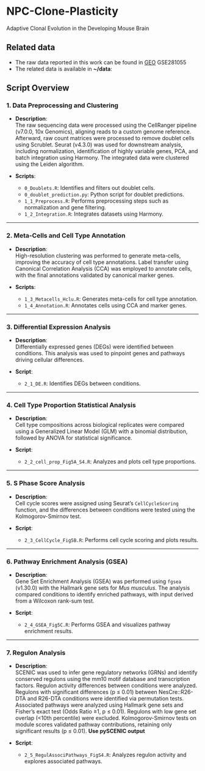 # NPC-Clone-Plasticity
Adaptive Clonal Evolution in the Developing Mouse Brain 




## Related data
 * The raw data reported in this work can be found in [GEO]() GSE281055
 * The related data is available in **~/data**:


## Script Overview

### 1. Data Preprocessing and Clustering
- **Description**:  
  The raw sequencing data were processed using the CellRanger pipeline (v7.0.0, 10x Genomics), aligning reads to a custom genome reference. Afterward, raw count matrices were processed to remove doublet cells using Scrublet. Seurat (v4.3.0) was used for downstream analysis, including normalization, identification of highly variable genes, PCA, and batch integration using Harmony. The integrated data were clustered using the Leiden algorithm.

- **Scripts**:  
  - `0_Doublets.R`: Identifies and filters out doublet cells.  
  - `0_doublet_prediction.py`: Python script for doublet predictions.  
  - `1_1_Preprocess.R`: Performs preprocessing steps such as normalization and gene filtering.  
  - `1_2_Integration.R`: Integrates datasets using Harmony.

---

### 2. Meta-Cells and Cell Type Annotation
- **Description**:  
  High-resolution clustering was performed to generate meta-cells, improving the accuracy of cell type annotations. Label transfer using Canonical Correlation Analysis (CCA) was employed to annotate cells, with the final annotations validated by canonical marker genes.

- **Scripts**:  
  - `1_3_Metacells_Hclu.R`: Generates meta-cells for cell type annotation.  
  - `1_4_Annotation.R`: Annotates cells using CCA and marker genes.

---

### 3. Differential Expression Analysis
- **Description**:  
  Differentially expressed genes (DEGs) were identified between conditions. This analysis was used to pinpoint genes and pathways driving cellular differences.

- **Script**:  
  - `2_1_DE.R`: Identifies DEGs between conditions.

---

### 4. Cell Type Proportion Statistical Analysis
- **Description**:  
  Cell type compositions across biological replicates were compared using a Generalized Linear Model (GLM) with a binomial distribution, followed by ANOVA for statistical significance.

- **Script**:  
  - `2_2_cell_prop_Fig5A_S4.R`: Analyzes and plots cell type proportions.

---

### 5. S Phase Score Analysis
- **Description**:  
  Cell cycle scores were assigned using Seurat’s `CellCycleScoring` function, and the differences between conditions were tested using the Kolmogorov-Smirnov test.

- **Script**:  
  - `2_3_CellCycle_Fig5B.R`: Performs cell cycle scoring and plots results.

---

### 6. Pathway Enrichment Analysis (GSEA)
- **Description**:  
  Gene Set Enrichment Analysis (GSEA) was performed using `fgsea` (v1.30.0) with the Hallmark gene sets for *Mus musculus*. The analysis compared conditions to identify enriched pathways, with input derived from a Wilcoxon rank-sum test.

- **Script**:  
  - `2_4_GSEA_Fig5C.R`: Performs GSEA and visualizes pathway enrichment results.

---

### 7. Regulon Analysis
- **Description**:  
  SCENIC was used to infer gene regulatory networks (GRNs) and identify conserved regulons using the mm10 motif database and transcription factors. Regulon activity differences between conditions were analyzed. Regulons with significant differences (p ≤ 0.01) between NesCre::R26-DTA and R26-DTA conditions were identified via permutation tests. Associated pathways were analyzed using Hallmark gene sets and Fisher’s exact test (Odds Ratio ≥1, p ≤ 0.01). Regulons with low gene set overlap (<10th percentile) were excluded. Kolmogorov-Smirnov tests on module scores validated pathway contributions, retaining only significant results (p ≤ 0.01). **Use pySCENIC output**

- **Script**:  
  - `2_5_RegulAssociPathways_FigS4.R`: Analyzes regulon activity and explores associated pathways.



    
